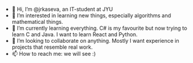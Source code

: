 - 👋 Hi, I’m @jrkaseva, an IT-student at JYU
- 👀 I’m interested in learning new things, especially algorithms and mathematical things.
- 🌱 I’m currently learning everything. C# is my favourite but now trying to learn C and Java. I want to learn React and Python.
- 💞️ I’m looking to collaborate on anything. Mostly I want experience in projects that resemble real work.
- 📫 How to reach me: we will see :)
<!---
jrkaseva/jrkaseva is a ✨ special ✨ repository because its `README.md` (this file) appears on your GitHub profile.
You can click the Preview link to take a look at your changes.
--->
